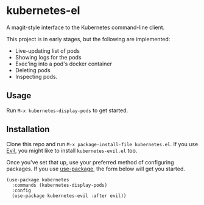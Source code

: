 # kubernetes-el

A magit-style interface to the Kubernetes command-line client.

This project is in early stages, but the following are implemented:

- Live-updating list of pods
- Showing logs for the pods
- Exec'ing into a pod's docker container
- Deleting pods
- Inspecting pods.

## Usage

Run `M-x kubernetes-display-pods` to get started.

## Installation

Clone this repo and run `M-x package-install-file kubernetes.el`. If you use
[Evil][], you might like to install `kubernetes-evil.el` too.

Once you've set that up, use your preferred method of configuring packages. If
you use [use-package][], the form below will get you started.

```elisp
(use-package kubernetes
  :commands (kubernetes-display-pods)
  :config
  (use-package kubernetes-evil :after evil))
```

[Evil]: https://github.com/emacs-evil/evil
[use-package]: https://github.com/jwiegley/use-package
